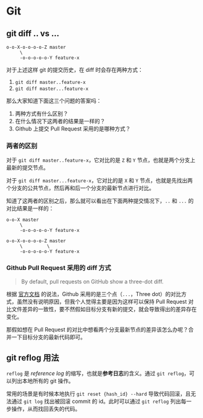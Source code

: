 # Git

## git diff .. vs ...

``` text
o-o-X-o-o-o-o-Z master
     \
     -o-o-o-o-o-Y feature-x
```

对于上述这样 git 的提交历史，在 diff 时会存在两种方式：

1. `git diff master..feature-x`
2. `git diff master...feature-x`

那么大家知道下面这三个问题的答案吗：

1. 两种方式有什么区别？
2. 在什么情况下这两者的结果是一样的？
3. Github 上提交 Pull Request 采用的是哪种方式？

### 两者的区别

对于 `git diff master..feature-x`，它对比的是 `Z` 和 `Y` 节点，也就是两个分支上最新的提交节点。

对于 `git diff master...feature-x`，它对比的是 `X` 和 `Y` 节点，也就是先找出两个分支的公共节点，然后再和后一个分支的最新节点进行对比。

知道了这两者的区别之后，那么就可以看出在下面两种提交情况下，`..` 和 `...` 的对比结果是一样的：

``` text
o-o-X master
     \
     -o-o-o-o-o-Y feature-x
```

``` text
o-o-X-o-o-o-o-Z master
     \         \
     -o-o-o-o-o-Y feature-x
```

### Github Pull Request 采用的 diff 方式

> By default, pull requests on GitHub show a three-dot diff.

根据 [官方文档](https://docs.github.com/en/github/collaborating-with-issues-and-pull-requests/about-comparing-branches-in-pull-requests#three-dot-and-two-dot-git-diff-comparisons) 的说法，Github 采用的是三个点（`...`，Three dot）的对比方式，虽然没有说明原因，但我个人觉得主要是因为这样可以保持 Pull Request 对比文件差异的一致性，要不然假如目标分支有新的提交，就会导致得出的差异存在变化。

那假如想在 Pull Request 的对比中想看两个分支最新节点的差异该怎么办呢？合并一下目标分支的最新代码即可。

## git reflog 用法

`reflog` 是 *reference log* 的缩写，也就是**参考日志**的含义。通过 `git reflog`，可以列出本地所有的 git 操作。

常用的场景是有时候本地执行 `git reset {hash_id} --hard` 导致代码回滚，且无法通过 `git log` 找出被回滚 commit 的 id。此时可以通过 `git reflog` 列出每一步操作，从而找回丢失的代码。

<Vssue title="Git" />
